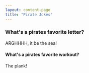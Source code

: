 ```yaml
---
layout: content-page
title: "Pirate Jokes"
---
```


### What's a pirates favorite letter?
ARGHHHH, it be the sea!

#### What's a pirates favorite workout?
The plank!
